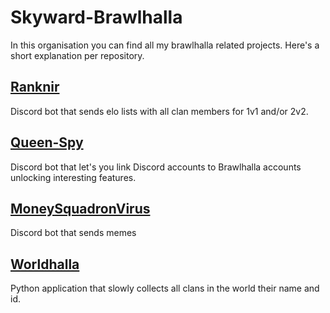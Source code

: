 # Skyward-Brawlhalla
In this organisation you can find all my brawlhalla related projects. Here's a short explanation per repository.

## [Ranknir](https://github.com/Skyward-Brawlhalla/Ranknir)
Discord bot that sends elo lists with all clan members for 1v1 and/or 2v2.
## [Queen-Spy](https://github.com/Skyward-Brawlhalla/Queen-Spy)
Discord bot that let's you link Discord accounts to Brawlhalla accounts unlocking interesting features.
## [MoneySquadronVirus](https://github.com/Skyward-Brawlhalla/MoneySquadronVirus)
Discord bot that sends memes
## [Worldhalla](https://github.com/Skyward-Brawlhalla/Worldhalla)
Python application that slowly collects all clans in the world their name and id.
